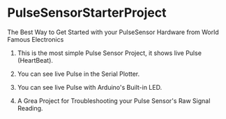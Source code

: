 # PulseSensorStarterProject
The Best Way to Get Started with your PulseSensor Hardware from World Famous Electronics


1) This is the most simple Pulse Sensor Project, it shows live Pulse (HeartBeat).

1) You can see live Pulse in the Serial Plotter.

3) You can see live Pulse with Arduino's Built-in LED.

4) A Grea Project for Troubleshooting your Pulse Sensor's Raw Signal Reading. 
